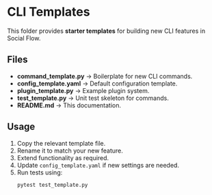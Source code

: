 # CLI Templates

This folder provides **starter templates** for building new CLI features in Social Flow.

## Files
- **command_template.py** → Boilerplate for new CLI commands.
- **config_template.yaml** → Default configuration template.
- **plugin_template.py** → Example plugin system.
- **test_template.py** → Unit test skeleton for commands.
- **README.md** → This documentation.

## Usage
1. Copy the relevant template file.
2. Rename it to match your new feature.
3. Extend functionality as required.
4. Update `config_template.yaml` if new settings are needed.
5. Run tests using:
   ```bash
   pytest test_template.py
